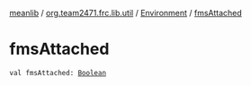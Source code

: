 [meanlib](../../index.md) / [org.team2471.frc.lib.util](../index.md) / [Environment](index.md) / [fmsAttached](./fms-attached.md)

# fmsAttached

`val fmsAttached: `[`Boolean`](https://kotlinlang.org/api/latest/jvm/stdlib/kotlin/-boolean/index.html)